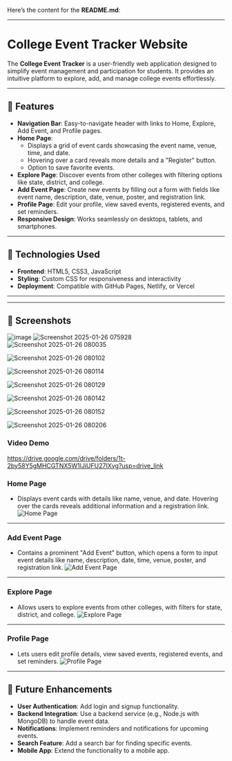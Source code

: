 Here’s the content for the **README.md**:

---

# College Event Tracker Website

The **College Event Tracker** is a user-friendly web application designed to simplify event management and participation for students. It provides an intuitive platform to explore, add, and manage college events effortlessly.

---

## 🌟 Features
- **Navigation Bar**: Easy-to-navigate header with links to Home, Explore, Add Event, and Profile pages.
- **Home Page**: 
  - Displays a grid of event cards showcasing the event name, venue, time, and date.
  - Hovering over a card reveals more details and a "Register" button.
  - Option to save favorite events.
- **Explore Page**: Discover events from other colleges with filtering options like state, district, and college.
- **Add Event Page**: Create new events by filling out a form with fields like event name, description, date, venue, poster, and registration link.
- **Profile Page**: Edit your profile, view saved events, registered events, and set reminders.
- **Responsive Design**: Works seamlessly on desktops, tablets, and smartphones.

---

## 🔧 Technologies Used
- **Frontend**: HTML5, CSS3, JavaScript
- **Styling**: Custom CSS for responsiveness and interactivity
- **Deployment**: Compatible with GitHub Pages, Netlify, or Vercel

---


---

## 📸 Screenshots

![image](https://github.com/user-attachments/assets/63c68ee9-90c4-4adc-bfd8-7d53002e7b2e)
![Screenshot 2025-01-26 075928](https://github.com/user-attachments/assets/3fea3c81-0425-40ff-b120-177d1d715e0b)
![Screenshot 2025-01-26 080035](https://github.com/user-attachments/assets/90231619-77b7-485b-b2b1-998f03af25f4)

![Screenshot 2025-01-26 080102](https://github.com/user-attachments/assets/050c469f-5b54-4251-8633-134ca81c20fb)

![Screenshot 2025-01-26 080114](https://github.com/user-attachments/assets/4ebe1ae6-2451-41c2-8b8a-9ec3fd8114a2)

![Screenshot 2025-01-26 080129](https://github.com/user-attachments/assets/07f82678-c997-45fd-a320-25f36b879987)

![Screenshot 2025-01-26 080142](https://github.com/user-attachments/assets/e2dfcfdf-2798-4539-8639-9073aff776ca)

![Screenshot 2025-01-26 080152](https://github.com/user-attachments/assets/a5621728-3fed-4e90-863b-e9e320d44fd8)

![Screenshot 2025-01-26 080206](https://github.com/user-attachments/assets/c1a9094a-c678-4245-9266-e012cea883db)

### Video Demo
https://drive.google.com/drive/folders/1t-2by58Y5gMHCGTNX5W1lJiUFU27IXvg?usp=drive_link

### Home Page
- Displays event cards with details like name, venue, and date. Hovering over the cards reveals additional information and a registration link.
![Home Page](screenshots/home-page.png)

---

### Add Event Page
- Contains a prominent "Add Event" button, which opens a form to input event details like name, description, date, time, venue, poster, and registration link.
![Add Event Page](screenshots/add-event-page.png)

---

### Explore Page
- Allows users to explore events from other colleges, with filters for state, district, and college.
![Explore Page](screenshots/explore-page.png)

---

### Profile Page
- Lets users edit profile details, view saved events, registered events, and set reminders.
![Profile Page](screenshots/profile-page.png)

---

## 🚀 Future Enhancements
- **User Authentication**: Add login and signup functionality.
- **Backend Integration**: Use a backend service (e.g., Node.js with MongoDB) to handle event data.
- **Notifications**: Implement reminders and notifications for upcoming events.
- **Search Feature**: Add a search bar for finding specific events.
- **Mobile App**: Extend the functionality to a mobile app.
